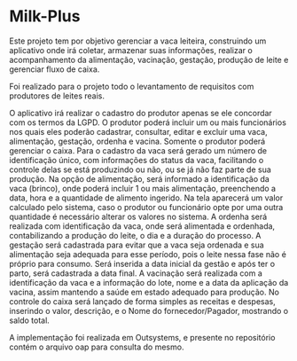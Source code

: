# Milk-Plus


Este projeto tem por objetivo gerenciar a vaca leiteira, construindo um aplicativo onde irá coletar,  armazenar suas informações, realizar o acompanhamento da alimentação, vacinação, gestação, produção de leite e gerenciar fluxo de caixa.

Foi realizado para o projeto todo o levantamento de requisitos com produtores de leites reais.

O aplicativo irá realizar o cadastro do produtor apenas se ele concordar com os termos da LGPD. O produtor poderá incluir um ou mais funcionários nos quais eles poderão cadastrar, consultar, editar e excluir uma vaca, alimentação, gestação, ordenha e vacina. Somente o produtor poderá gerenciar o caixa. Para o cadastro da vaca será gerado um número de identificação único, com informações do status da vaca, facilitando o controle delas se está produzindo ou não, ou se já não faz parte de sua produção.
Na opção de alimentação, será informado a identificação da vaca (brinco), onde poderá incluir 1 ou mais alimentação, preenchendo a data, hora e a quantidade de alimento ingerido. Na tela aparecerá um valor calculado pelo sistema, caso o produtor ou funcionário opte por uma outra quantidade é necessário alterar os valores no sistema. A ordenha será realizada com identificação da vaca, onde será alimentada e ordenhada, contabilizando a produção do leite, o dia e a duração do processo. 
A gestação será cadastrada para evitar que a vaca seja ordenada e sua alimentação seja adequada para esse período, pois o leite nessa fase não é próprio para consumo. Será inserida a data inicial da gestão e após ter o parto, será cadastrada a data final. A vacinação será realizada com a identificação da vaca e a informação do lote, nome e a data da aplicação da vacina, assim mantendo a saúde em estado adequado para produção. No controle do caixa será lançado de forma simples as receitas e despesas, inserindo o valor, descrição, e o Nome do fornecedor/Pagador, mostrando o saldo total.

A implementação foi realizada em Outsystems, e presente no repositório contém o arquivo oap para consulta do mesmo.
